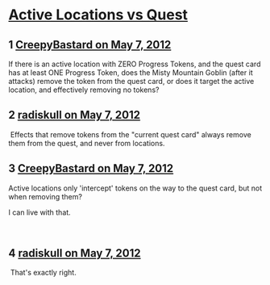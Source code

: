 # [Active Locations vs Quest](https://community.fantasyflightgames.com/topic/64188-active-locations-vs-quest/)

## 1 [CreepyBastard on May 7, 2012](https://community.fantasyflightgames.com/topic/64188-active-locations-vs-quest/?do=findComment&comment=627213)

If there is an active location with ZERO Progress Tokens, and the quest card has at least ONE Progress Token, does the Misty Mountain Goblin (after it attacks) remove the token from the quest card, or does it target the active location, and effectively removing no tokens?

## 2 [radiskull on May 7, 2012](https://community.fantasyflightgames.com/topic/64188-active-locations-vs-quest/?do=findComment&comment=627221)

 Effects that remove tokens from the "current quest card" always remove them from the quest, and never from locations.

## 3 [CreepyBastard on May 7, 2012](https://community.fantasyflightgames.com/topic/64188-active-locations-vs-quest/?do=findComment&comment=627224)

Active locations only 'intercept' tokens on the way to the quest card, but not when removing them?

I can live with that.

 

## 4 [radiskull on May 7, 2012](https://community.fantasyflightgames.com/topic/64188-active-locations-vs-quest/?do=findComment&comment=627361)

 That's exactly right.

